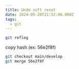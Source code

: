 ```yaml
---
title: Undo soft reset
date: 2024-05-20T21:52:00.000Z
tags:
  - git
---
```

```bash
git reflog
```

copy hash (ex: 56e2f8f)

```bash
git checkout main/develop
git merge 56e2f8f
```
